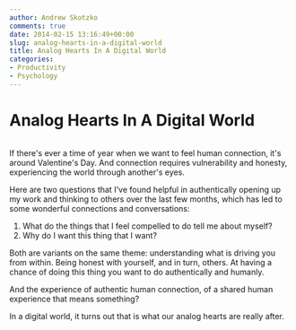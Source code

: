 ```yaml
---
author: Andrew Skotzko
comments: true
date: 2014-02-15 13:16:49+00:00
slug: analog-hearts-in-a-digital-world
title: Analog Hearts In A Digital World
categories:
- Productivity
- Psychology
---
```

# Analog Hearts In A Digital World

<img class="center img-center lazy" data-src="/images/2014/02/digital_heart-300x289.jpg" alt="">

If there's ever a time of year when we want to feel human connection, it's around Valentine's Day. And connection requires vulnerability and honesty, experiencing the world through another's eyes.

Here are two questions that I've found helpful in authentically opening up my work and thinking to others over the last few months, which has led to some wonderful connections and conversations:

  1. What do the things that I feel compelled to do tell me about myself?
  1. Why do I want this thing that I want?

Both are variants on the same theme: understanding what is driving you from within. Being honest with yourself, and in turn, others. At having a chance of doing this thing you want to do authentically and humanly.

And the experience of authentic human connection, of a shared human experience that means something?

In a digital world, it turns out that is what our analog hearts are really after.
